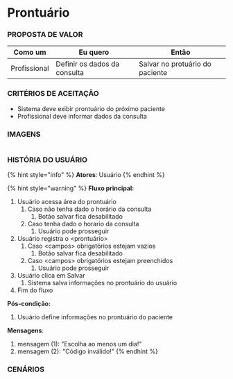 # Prontuário

### PROPOSTA DE VALOR

| Como um      | Eu quero                     | Então                           |
| ------------ | ---------------------------- | ------------------------------- |
| Profissional | Definir os dados da consulta | Salvar no protuário do paciente |

### CRITÉRIOS DE ACEITAÇÃO

* Sistema deve exibir prontuário do próximo paciente
* Profissional deve informar dados da consulta

### IMAGENS

<figure><img src="../../.gitbook/assets/Prontuário (1).png" alt=""><figcaption></figcaption></figure>

### HISTÓRIA DO USUÁRIO

{% hint style="info" %}
**Atores**: Usuário
{% endhint %}

{% hint style="warning" %}
**Fluxo principal:**

1. Usuário acessa área do prontuário
   1. Caso não tenha dado o horário da consulta
      1. Botão salvar fica desabilitado
   2. Caso tenha dado o horario da consulta
      1. Usuário pode prosseguir
2. Usuário registra o \<prontuário>
   1. Caso \<campos> obrigatórios estejam vazios
      1. Botão salvar fica desabilitado
   2. Caso \<campos> obrigatórios estejam preenchidos
      1. Usuário pode prosseguir
3. Usuário clica em Salvar
   1. Sistema salva informações no prontuário do usuário
4. Fim do fluxo

**Pós-condição:**

1. Usuário define informações no prontuário do paciente

**Mensagens**:

1. mensagem (1): "Escolha ao menos um dia!"
2. mensagem (2): "Código inválido!"
{% endhint %}

### CENÁRIOS

```gherkin
```
